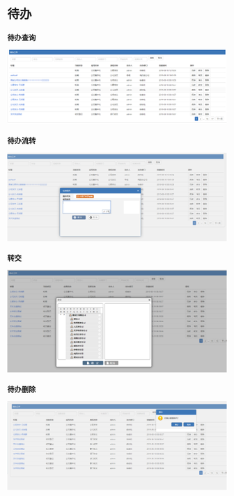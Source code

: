 # 待办

### 待办查询

![](../.gitbook/assets/image%20%2872%29.png)

### 待办流转

![](../.gitbook/assets/image%20%2835%29.png)

### 转交

![](../.gitbook/assets/image%20%28141%29.png)

### 待办删除

![](../.gitbook/assets/image%20%2823%29.png)

